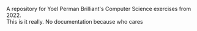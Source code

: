 <p>
A repository for Yoel Perman Brilliant's Computer Science exercises from 2022.
  <br>
This is it really.
No documentation because who cares
</p>

